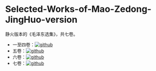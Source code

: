 # Selected-Works-of-Mao-Zedong-JingHuo-version

静火版本的《毛泽东选集》，共七卷。

* 一至四卷：[![github](https://img.shields.io/badge/Progress-159%2F159-green)]()
* 五卷：[![github](https://img.shields.io/badge/Progress-70%2F70-green)](https://github.com/SomeyaMako/Selected-Works-of-Mao-Zedong-JingHuo-version/tree/main/005-%E7%AC%AC%E4%BA%94%E5%8D%B7%20%E7%A4%BE%E4%BC%9A%E4%B8%BB%E4%B9%89%E9%9D%A9%E5%91%BD%E5%92%8C%E7%A4%BE%E4%BC%9A%E4%B8%BB%E4%B9%89%E5%BB%BA%E8%AE%BE%E6%97%B6%E6%9C%9F%EF%BC%88%E4%B8%80%EF%BC%89)
* 六卷：[![github](https://img.shields.io/badge/Progress-11%2F75-red)](https://github.com/SomeyaMako/Selected-Works-of-Mao-Zedong-JingHuo-version/tree/main/006-%E7%AC%AC%E5%85%AD%E5%8D%B7%20%E7%A4%BE%E4%BC%9A%E4%B8%BB%E4%B9%89%E9%9D%A9%E5%91%BD%E5%92%8C%E7%A4%BE%E4%BC%9A%E4%B8%BB%E4%B9%89%E5%BB%BA%E8%AE%BE%E6%97%B6%E6%9C%9F%EF%BC%88%E4%BA%8C%EF%BC%89)
* 七卷：[![github](https://img.shields.io/badge/Progress-2%2F83-red)](https://github.com/SomeyaMako/Selected-Works-of-Mao-Zedong-JingHuo-version/tree/main/007-%E7%AC%AC%E4%B8%83%E5%8D%B7%20%E6%96%87%E5%8C%96%E5%A4%A7%E9%9D%A9%E5%91%BD%E6%97%B6%E6%9C%9F)